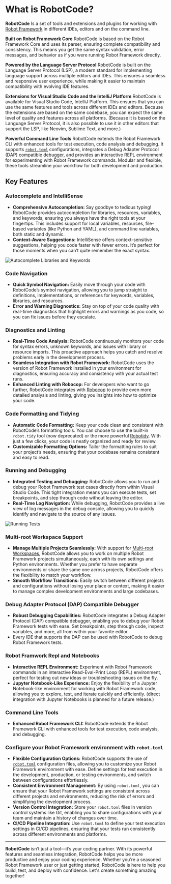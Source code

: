 # What is RobotCode?

**RobotCode**
Is a set of tools and extensions and plugins for working with [Robot Framework](https://robotframework.org/) in different IDEs, editors and on the command line.


**Built on Robot Framework Core**
RobotCode is based on the Robot Framework Core and uses its parser, ensuring complete compatibility and consistency. This means you get the same syntax validation, error messages, and behavior as if you were running Robot Framework directly.

**Powered by the Language Server Protocol**
RobotCode is built on the Language Server Protocol (LSP), a modern standard for implementing language support across multiple editors and IDEs. This ensures a seamless and responsive user experience, while making it easier to maintain compatibility with evolving IDE features.

**Extensions for Visual Studio Code and the IntelliJ Platform**
RobotCode is available for Visual Studio Code, IntelliJ Platform. This ensures that you can use the same features and tools across different IDEs and editors.
Because the extensions are based on the same codebase, you can expect the same level of quality and features across all platforms.
(Because it is based on the Language Server Protocol, it is also possible to use it in other editors that support the LSP, like Neovim, Sublime Text, and more.)

**Powerful Command Line Tools**
RobotCode extends the Robot Framework CLI with enhanced tools for test execution, code analysis and debugging. It supports [`robot.toml`](https://robotcode.io/03_reference/) configurations, integrates a Debug Adapter Protocol (DAP) compatible debugger, and provides an interactive REPL environment for experimenting with Robot Framework commands. Modular and flexible, these tools streamline your workflow for both development and production.

## Key Features

### Autocomplete and IntelliSense

- **Comprehensive Autocompletion:** Say goodbye to tedious typing! RobotCode provides autocompletion for libraries, resources, variables, and keywords, ensuring you always have the right tools at your fingertips. This includes support for local variables, resources, file-based variables (like Python and YAML), and command line variables, both static and dynamic.
- **Context-Aware Suggestions:** IntelliSense offers context-sensitive suggestions, helping you code faster with fewer errors. It’s perfect for those moments when you can’t quite remember the exact syntax.

![Autocomplete Libraries and Keywords](images/autocomplete1.gif)

### Code Navigation

- **Quick Symbol Navigation:** Easily move through your code with RobotCode’s symbol navigation, allowing you to jump straight to definitions, implementations, or references for keywords, variables, libraries, and resources.
- **Error and Warning Diagnostics:** Stay on top of your code quality with real-time diagnostics that highlight errors and warnings as you code, so you can fix issues before they escalate.

### Diagnostics and Linting

- **Real-Time Code Analysis:** RobotCode continuously monitors your code for syntax errors, unknown keywords, and issues with library or resource imports. This proactive approach helps you catch and resolve problems early in the development process.
- **Seamless Integration with Robot Framework:** RobotCode uses the version of Robot Framework installed in your environment for diagnostics, ensuring accuracy and consistency with your actual test runs.
- **Enhanced Linting with Robocop:** For developers who want to go further, RobotCode integrates with [Robocop](https://robocop.readthedocs.io/) to provide even more detailed analysis and linting, giving you insights into how to optimize your code.

### Code Formatting and Tidying

- **Automatic Code Formatting:** Keep your code clean and consistent with RobotCode’s formatting tools. You can choose to use the built-in `robot.tidy` tool (now deprecated) or the more powerful [Robotidy](https://robotidy.readthedocs.io/). With just a few clicks, your code is neatly organized and ready for review.
- **Customizable Formatting Options:** Tailor the formatting rules to suit your project’s needs, ensuring that your codebase remains consistent and easy to read.

### Running and Debugging

- **Integrated Testing and Debugging:** RobotCode allows you to run and debug your Robot Framework test cases directly from within Visual Studio Code. This tight integration means you can execute tests, set breakpoints, and step through code without leaving the editor.
- **Real-Time Log Navigation:** While debugging, RobotCode provides a live view of log messages in the debug console, allowing you to quickly identify and navigate to the source of any issues.

![Running Tests](images/running_tests.gif)

### Multi-root Workspace Support

- **Manage Multiple Projects Seamlessly:** With support for [Multi-root Workspaces](https://code.visualstudio.com/docs/editor/multi-root-workspaces), RobotCode allows you to work on multiple Robot Framework projects simultaneously, each with its own settings and Python environments. Whether you prefer to have separate environments or share the same one across projects, RobotCode offers the flexibility to match your workflow.
- **Smooth Workflow Transitions:** Easily switch between different projects and configurations without losing your place or context, making it easier to manage complex development environments and large codebases.

### Debug Adapter Protocol (DAP) Compatible Debugger

- **Robust Debugging Capabilities:** RobotCode integrates a Debug Adapter Protocol (DAP) compatible debugger, enabling you to debug your Robot Framework tests with ease. Set breakpoints, step through code, inspect variables, and more, all from within your favorite editor.
- Every IDE that supports the DAP can be used with RobotCode to debug Robot Framework tests.

### Robot Framwork Repl and Notebooks

- **Interactive REPL Environment:** Experiment with Robot Framework commands in an interactive Read-Eval-Print Loop (REPL) environment, perfect for testing out new ideas or troubleshooting issues on the fly.
- **Jupyter Notebook-Like Experience:** Enjoy the flexibility of a Jupyter Notebook-like environment for working with Robot Framework code, allowing you to explore, test, and iterate quickly and efficiently.
(direct integration with Jupyter Notebooks is planned for a future release.)

### Command Line Tools

- **Enhanced Robot Framework CLI:** RobotCode extends the Robot Framework CLI with enhanced tools for test execution, code analysis, and debugging.

### Configure your Robot Framework environment with `robot.toml`

- **Flexible Configuration Options:** RobotCode supports the use of [`robot.toml`](https://robotcode.io/03_reference/) configuration files, allowing you to customize your Robot Framework environment with ease. Define settings for test execution in the development, production, or testing environments, and switch between configurations effortlessly.
- **Consistent Environment Management:** By using `robot.toml`, you can ensure that your Robot Framework settings are consistent across different projects and environments, reducing the risk of errors and simplifying the development process.
- **Version Control Integration:** Store your `robot.toml` files in version control systems like Git, enabling you to share configurations with your team and maintain a history of changes over time.
- **CI/CD Pipeline Integration**: Use `robot.toml` to define your test execution settings in CI/CD pipelines, ensuring that your tests run consistently across different environments and platforms.


---

**RobotCode** isn’t just a tool—it’s your coding partner. With its powerful features and seamless integration, RobotCode helps you be more productive and enjoy your coding experience. Whether you’re a seasoned Robot Framework user or just getting started, RobotCode is here to help you build, test, and deploy with confidence. Let's create something amazing together!

